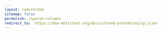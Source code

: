 ```yaml
---
layout: redirected
sitemap: false
permalink: /sparse-columns
redirect_to:  https://dba-multitool.org/docs/stored-procedures/sp_sizeoptimiser/checks/#sparse-columns
---
```

